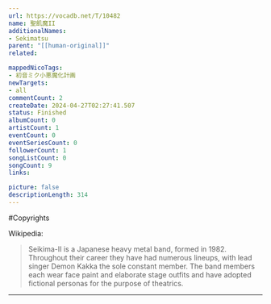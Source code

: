 ```yaml
---
url: https://vocadb.net/T/10482
name: 聖飢魔II
additionalNames: 
- Sekimatsu
parent: "[[human-original]]"
related:

mappedNicoTags:
- 初音ミク小悪魔化計画
newTargets:
- all
commentCount: 2
createDate: 2024-04-27T02:27:41.507
status: Finished
albumCount: 0
artistCount: 1
eventCount: 0
eventSeriesCount: 0
followerCount: 1
songListCount: 0
songCount: 9
links: 

picture: false
descriptionLength: 314
---
```


#Copyrights

Wikipedia:
> Seikima-II is a Japanese heavy metal band, formed in 1982. Throughout their career they have had numerous lineups, with lead singer Demon Kakka the sole constant member. The band members each wear face paint and elaborate stage outfits and have adopted fictional personas for the purpose of theatrics.

---

